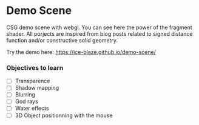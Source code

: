 # Demo Scene
CSG demo scene with webgl. You can see here the power of the fragment shader.
All porjects are inspired from blog posts related to signed distance function and/or constructive solid geometry.

Try the demo here: https://ice-blaze.github.io/demo-scene/

### Objectives to learn
- [ ] Transparence
- [ ] Shadow mapping
- [ ] Blurring
- [ ] God rays
- [ ] Water effects
- [ ] 3D Object positionning with the mouse
